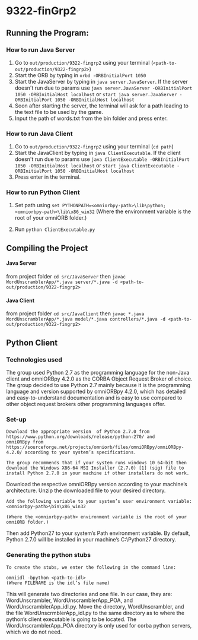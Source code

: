 # 9322-finGrp2

## Running the Program:
### How to run Java Server
1. Go to `out/production/9322-fingrp2` using your terminal (`<path-to-out/production/9322-fingrp2>`)
2. Start the ORB by typing in `orbd -ORBInitialPort 1050`
3. Start the JavaServer by typing in `java server.JavaServer`. If the server doesn't run due to params use `java server.JavaServer -ORBInitialPort 1050 -ORBInitialHost localhost` or  `start java server.JavaServer -ORBInitialPort 1050 -ORBInitialHost localhost`
4. Soon after starting the server, the terminal will ask for a path leading to the text file to be used by the game.
5. Input the path of words.txt from the bin folder and press enter.


### How to run Java Client
1. Go to `out/production/9322-fingrp2` using your terminal (`cd path`)
2. Start the JavaClient by typing in `java ClientExecutable`. If the client doesn't run due to params use `java ClientExecutable -ORBInitialPort 1050 -ORBInitialHost localhost` or `start java ClientExecutable -ORBInitialPort 1050 -ORBInitialHost localhost`
3. Press enter in the terminal.

### How to run Python Client
1. Set path using `set PYTHONPATH=<omniorbpy-path>\lib\python;<omniorbpy-path>\lib\x86_win32`
(Where the <omniorbpy-path> environment variable is the root of your omniORB folder.)

2. Run `python ClientExecutable.py`

## Compiling the Project
#### Java Server
from project folder `cd src/JavaServer` then `javac WordUnscramblerApp/*.java server/*.java -d <path-to-out/production/9322-fingrp2>`

#### Java Client

from project folder `cd src/JavaClient` then `javac *.java WordUnscramblerApp/*.java model/*.java controllers/*.java -d <path-to-out/production/9322-fingrp2>`

## Python Client

### Technologies used

The group used Python 2.7 as the programming language for the non-Java client and omniORBpy 4.2.0 as the CORBA Object Request Broker of choice. The group decided to use Python 2.7 mainly because it is the programming language and version supported by omniORBpy 4.2.0, which has detailed and easy-to-understand documentation and is easy to use compared to other object request brokers other programming languages offer.

### Set-up

    Download the appropriate version  of Python 2.7.0 from https://www.python.org/downloads/release/python-270/ and 
    omniORBpy from https://sourceforge.net/projects/omniorb/files/omniORBpy/omniORBpy-4.2.0/ according to your system’s specifications.

    The group recommends that if your system runs windows 10 64-bit then download the Windows X86-64 MSI Installer (2.7.0) [1] (sig) file to install Python 2.7.0 in your machine if other installers do not work.

Download the respective omniORBpy version according to your machine’s architecture. Unzip the downloaded file to your desired directory.

    Add the following variable to your system’s user environment variable:
    <omniorbpy-path>\bin\x86_win32

    (Where the <omniorbpy-path> environment variable is the root of your omniORB folder.)

Then add Python27 to your system’s Path environment variable. By default, Python 2.7.0 will be installed in your machine’s C:\Python27 directory.

### Generating the python stubs 

    To create the stubs, we enter the following in the command line: 

    omniidl -bpython <path-to-idl>
    (Where FILENAME is the idl’s file name)

This will generate two directories and one file. In our case, they are: WordUnscrambler, WordUnscramblerApp_POA, and WordUnscramblerApp_idl.py. Move the directory, WordUnscrambler, and the file WordUnscrmblerApp_idl.py to the same directory as to where the python’s client executable is going to be located. The WordUnscramblerApp_POA directory is only used for corba python servers, which we do not need.
